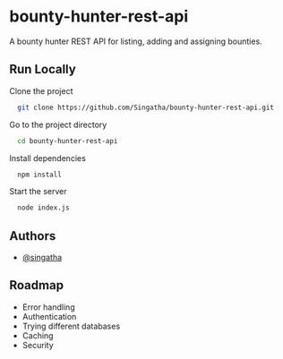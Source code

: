 # bounty-hunter-rest-api

A bounty hunter REST API for listing, adding and assigning bounties.

## Run Locally

Clone the project

```bash
  git clone https://github.com/Singatha/bounty-hunter-rest-api.git
```

Go to the project directory

```bash
  cd bounty-hunter-rest-api
```

Install dependencies

```bash
  npm install
```

Start the server

```bash
  node index.js
```


## Authors

- [@singatha](https://www.github.com/singatha)


## Roadmap

- Error handling
- Authentication
- Trying different databases
- Caching
- Security
